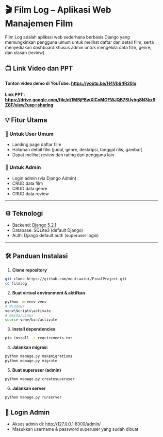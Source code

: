 # 🎬 Film Log – Aplikasi Web Manajemen Film

Film Log adalah aplikasi web sederhana berbasis Django yang memungkinkan pengguna umum untuk melihat daftar dan detail film, serta menyediakan dashboard khusus admin untuk mengelola data film, genre, dan ulasan (review).

## 📺 Link Video dan PPT
#### Tonton video demo di YouTube: https://youtu.be/H4Vb64R20lo
#### Link PPT : https://drive.google.com/file/d/1MBjPBwXlCoMOFWJQB7SUyhg8N3kx9Z8F/view?usp=sharing

## 💡 Fitur Utama
### 🎯 Untuk User Umum
- Landing page daftar film
- Halaman detail film (judul, genre, deskripsi, tanggal rilis, gambar)
- Dapat melihat review dan rating dari pengguna lain

### 🔐 Untuk Admin
- Login admin (via Django Admin)
- CRUD data film
- CRUD data genre
- CRUD data review

---

## ⚙️ Teknologi

- Backend: [Django 5.2.1](https://www.djangoproject.com/)
- Database: SQLite3 (default Django)
- Auth: Django default auth (superuser login)

---

## 🛠️ Panduan Instalasi

1. **Clone repository**
```bash
git clone https://github.com/meutiaaini/FinalProject.git
cd filmlog
```

2. **Buat virtual environment & aktifkan**
```bash
python -m venv venv
# Windows
venv\Scripts\activate
# macOS/Linux
source venv/bin/activate
```

3. **Install dependencies**
```bash
pip install -r requirements.txt
```

4. **Jalankan migrasi**
```bash
python manage.py makemigrations
python manage.py migrate
```

5. **Buat superuser (admin)**
```bash
python manage.py createsuperuser
```

6. **Jalankan server**
```bash
python manage.py runserver
```

## 🔑 Login Admin
- Akses admin di: http://127.0.0.1:8000/admin/
- Masukkan username & password superuser yang sudah dibuat


